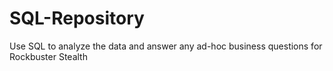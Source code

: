 # SQL-Repository
Use SQL to analyze the data and answer any ad-hoc business questions for Rockbuster Stealth
